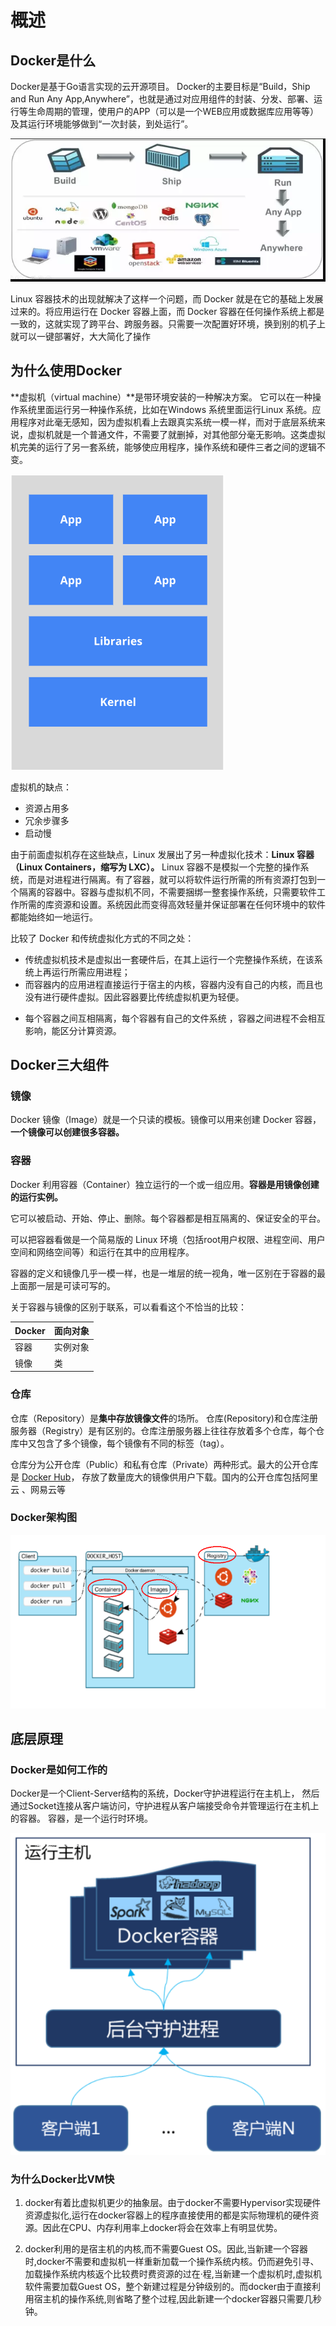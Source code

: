 # 概述

## Docker是什么

Docker是基于Go语言实现的云开源项目。
Docker的主要目标是“Build，Ship and Run Any App,Anywhere”，也就是通过对应用组件的封装、分发、部署、运行等生命周期的管理，使用户的APP（可以是一个WEB应用或数据库应用等等）及其运行环境能够做到“一次封装，到处运行”。

![1568218488514](../../../images/1568218488514.png)

Linux 容器技术的出现就解决了这样一个问题，而 Docker 就是在它的基础上发展过来的。将应用运行在 Docker 容器上面，而 Docker 容器在任何操作系统上都是一致的，这就实现了跨平台、跨服务器。只需要一次配置好环境，换到别的机子上就可以一键部署好，大大简化了操作



## 为什么使用Docker

**虚拟机（virtual machine）**是带环境安装的一种解决方案。
它可以在一种操作系统里面运行另一种操作系统，比如在Windows 系统里面运行Linux 系统。应用程序对此毫无感知，因为虚拟机看上去跟真实系统一模一样，而对于底层系统来说，虚拟机就是一个普通文件，不需要了就删掉，对其他部分毫无影响。这类虚拟机完美的运行了另一套系统，能够使应用程序，操作系统和硬件三者之间的逻辑不变。  

![1568218647648](../../../images/1568218647648.png)

虚拟机的缺点：

- 资源占用多               
-  冗余步骤多 
-  启动慢

由于前面虚拟机存在这些缺点，Linux 发展出了另一种虚拟化技术：**Linux 容器（Linux Containers，缩写为 LXC）。**
Linux 容器不是模拟一个完整的操作系统，而是对进程进行隔离。有了容器，就可以将软件运行所需的所有资源打包到一个隔离的容器中。容器与虚拟机不同，不需要捆绑一整套操作系统，只需要软件工作所需的库资源和设置。系统因此而变得高效轻量并保证部署在任何环境中的软件都能始终如一地运行。

比较了 Docker 和传统虚拟化方式的不同之处：

- 传统虚拟机技术是虚拟出一套硬件后，在其上运行一个完整操作系统，在该系统上再运行所需应用进程；
- 而容器内的应用进程直接运行于宿主的内核，容器内没有自己的内核，而且也没有进行硬件虚拟。因此容器要比传统虚拟机更为轻便。

* 每个容器之间互相隔离，每个容器有自己的文件系统 ，容器之间进程不会相互影响，能区分计算资源。



## Docker三大组件

### 镜像

Docker 镜像（Image）就是一个只读的模板。镜像可以用来创建 Docker 容器，**一个镜像可以创建很多容器。**



### 容器

Docker 利用容器（Container）独立运行的一个或一组应用。**容器是用镜像创建的运行实例。**

它可以被启动、开始、停止、删除。每个容器都是相互隔离的、保证安全的平台。

可以把容器看做是一个简易版的 Linux 环境（包括root用户权限、进程空间、用户空间和网络空间等）和运行在其中的应用程序。

容器的定义和镜像几乎一模一样，也是一堆层的统一视角，唯一区别在于容器的最上面那一层是可读可写的。



关于容器与镜像的区别于联系，可以看看这个不恰当的比较：

| Docker | 面向对象 |
| ------ | -------- |
| 容器   | 实例对象 |
| 镜像   | 类       |



### 仓库

仓库（Repository）是**集中存放镜像文件**的场所。
仓库(Repository)和仓库注册服务器（Registry）是有区别的。仓库注册服务器上往往存放着多个仓库，每个仓库中又包含了多个镜像，每个镜像有不同的标签（tag）。

仓库分为公开仓库（Public）和私有仓库（Private）两种形式。最大的公开仓库是 [Docker Hub](https://hub.docker.com/)，
存放了数量庞大的镜像供用户下载。国内的公开仓库包括阿里云 、网易云等



### Docker架构图

![1568219043161](../../../images/1568219043161.png)



## 底层原理

### Docker是如何工作的

Docker是一个Client-Server结构的系统，Docker守护进程运行在主机上， 然后通过Socket连接从客户端访问，守护进程从客户端接受命令并管理运行在主机上的容器。 容器，是一个运行时环境。

![1568219135552](../../../images/1568219135552.png)



### 为什么Docker比VM快

1. docker有着比虚拟机更少的抽象层。由亍docker不需要Hypervisor实现硬件资源虚拟化,运行在docker容器上的程序直接使用的都是实际物理机的硬件资源。因此在CPU、内存利用率上docker将会在效率上有明显优势。

2. docker利用的是宿主机的内核,而不需要Guest OS。因此,当新建一个容器时,docker不需要和虚拟机一样重新加载一个操作系统内核。仍而避免引寻、加载操作系统内核返个比较费时费资源的过在·程,当新建一个虚拟机时,虚拟机软件需要加载Guest OS，整个新建过程是分钟级别的。而docker由于直接利用宿主机的操作系统,则省略了整个过程,因此新建一个docker容器只需要几秒钟。

